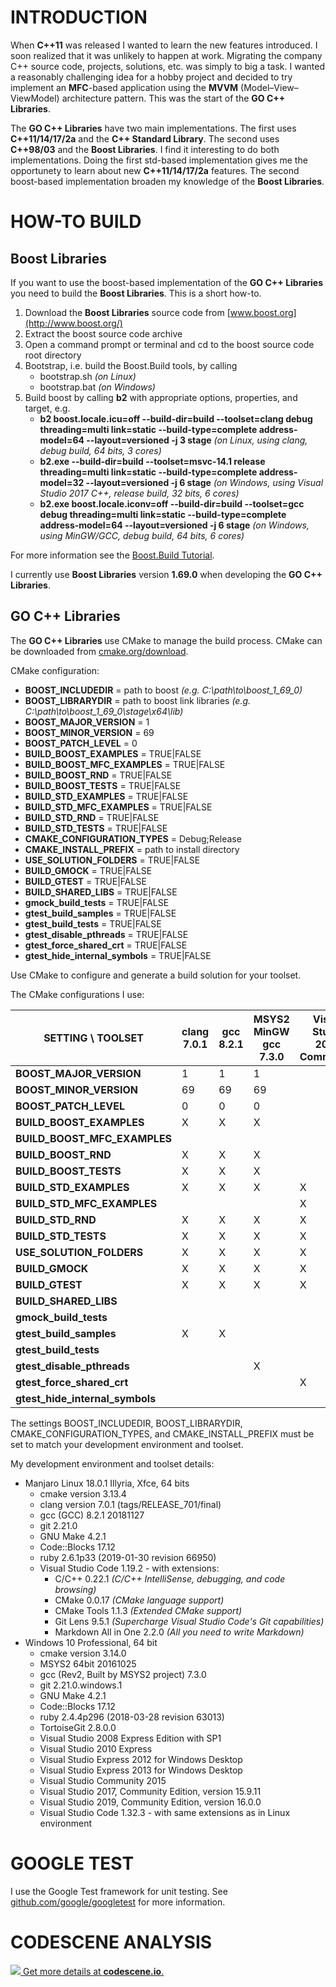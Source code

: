 # INTRODUCTION

When **C++11** was released I wanted to learn the new features introduced. I soon realized that it was
unlikely to happen at work. Migrating the company C++ source code, projects, solutions, etc. was
simply to big a task. I wanted a reasonably challenging idea for a hobby project and decided to try
implement an **MFC**-based application using the **MVVM** (Model–View–ViewModel) architecture pattern.
This was the start of the **GO C++ Libraries**.

The **GO C++ Libraries** have two main implementations. The first uses **C++11/14/17/2a** and the
**C++ Standard Library**. The second uses **C++98/03** and the **Boost Libraries**. I find it
interesting to do both implementations. Doing the first std-based implementation gives me the
opportunety to learn about new **C++11/14/17/2a** features. The second boost-based implementation
broaden my knowledge of the **Boost Libraries**.

# HOW-TO BUILD

## Boost Libraries

If you want to use the boost-based implementation of the **GO C++ Libraries** you need to build the
**Boost Libraries**. This is a short how-to.

1. Download the **Boost Libraries** source code from [www.boost.org](http://www.boost.org/)
1. Extract the boost source code archive
1. Open a command prompt or terminal and cd to the boost source code root directory
1. Bootstrap, i.e. build the Boost.Build tools, by calling
   * bootstrap.sh _(on Linux)_
   * bootstrap.bat _(on Windows)_
1. Build boost by calling **b2** with appropriate options, properties, and target, e.g.
   * __b2 boost.locale.icu=off --build-dir=build --toolset=clang debug threading=multi link=static --build-type=complete address-model=64 --layout=versioned -j 3 stage__
     _(on Linux, using clang, debug build, 64 bits, 3 cores)_
   * __b2.exe --build-dir=build --toolset=msvc-14.1 release threading=multi link=static --build-type=complete address-model=32 --layout=versioned -j 6 stage__
     _(on Windows, using Visual Studio 2017 C++, release build, 32 bits, 6 cores)_
   * __b2.exe boost.locale.iconv=off --build-dir=build --toolset=gcc debug threading=multi link=static --build-type=complete address-model=64 --layout=versioned -j 6 stage__
     _(on Windows, using MinGW/GCC, debug build, 64 bits, 6 cores)_

For more information see the [Boost.Build Tutorial](http://www.boost.org/build/tutorial.html).

I currently use **Boost Libraries** version **1.69.0** when developing the **GO C++ Libraries**.

## GO C++ Libraries

The **GO C++ Libraries** use CMake to manage the build process. CMake can be downloaded from
[cmake.org/download](https://cmake.org/download/).

CMake configuration:

 * **BOOST_INCLUDEDIR** = path to boost *(e.g. C:\path\to\boost_1_69_0)*
 * **BOOST_LIBRARYDIR** = path to boost link libraries *(e.g. C:\path\to\boost_1_69_0\stage\x64\lib)*
 * **BOOST_MAJOR_VERSION** = 1
 * **BOOST_MINOR_VERSION** = 69
 * **BOOST_PATCH_LEVEL** = 0
 * **BUILD_BOOST_EXAMPLES** = TRUE|FALSE
 * **BUILD_BOOST_MFC_EXAMPLES** = TRUE|FALSE
 * **BUILD_BOOST_RND** = TRUE|FALSE
 * **BUILD_BOOST_TESTS** = TRUE|FALSE
 * **BUILD_STD_EXAMPLES** = TRUE|FALSE
 * **BUILD_STD_MFC_EXAMPLES** = TRUE|FALSE
 * **BUILD_STD_RND** = TRUE|FALSE
 * **BUILD_STD_TESTS** = TRUE|FALSE
 * **CMAKE_CONFIGURATION_TYPES** = Debug;Release
 * **CMAKE_INSTALL_PREFIX** = path to install directory
 * **USE_SOLUTION_FOLDERS** = TRUE|FALSE
 * **BUILD_GMOCK** = TRUE|FALSE
 * **BUILD_GTEST** = TRUE|FALSE
 * **BUILD_SHARED_LIBS** = TRUE|FALSE
 * **gmock_build_tests** = TRUE|FALSE
 * **gtest_build_samples** = TRUE|FALSE
 * **gtest_build_tests** = TRUE|FALSE
 * **gtest_disable_pthreads** = TRUE|FALSE
 * **gtest_force_shared_crt** = TRUE|FALSE
 * **gtest_hide_internal_symbols** = TRUE|FALSE

Use CMake to configure and generate a build solution for your toolset.

The CMake configurations I use:

**SETTING \ TOOLSET**      |clang 7.0.1|gcc 8.2.1|MSYS2 MinGW gcc 7.3.0|Visual Studio 2019 Community|Visual Studio 2017 Community|Visual Studio 2015 Community|Visual Studio 2013 Express|Visual Studio 2012 Express|Visual Studio 2010 Express|Visual Studio 2008 Professional|Visual Studio 2008 Express
---------------------------|-----------|---------|---------------------|----------------------------|----------------------------|----------------------------|--------------------------|--------------------------|--------------------------|-------------------------------|--------------------------
**BOOST_MAJOR_VERSION** | 1 | 1 | 1 | | 1 | 1 | 1 | 1 | 1 | 1 | 1 
**BOOST_MINOR_VERSION** | 69 | 69 | 69 | | 69 | 69 | 69 | 69 | 69 | 69 | 69 
**BOOST_PATCH_LEVEL** | 0 | 0 | 0 | | 0 | 0 | 0 | 0 | 0 | 0 | 0 
**BUILD_BOOST_EXAMPLES** | X | X | X | | X | X | X | X | X | X | X 
**BUILD_BOOST_MFC_EXAMPLES** | | | | | X | X | | | | X | 
**BUILD_BOOST_RND** | X | X | X | | X | X | X | X | X | X | X 
**BUILD_BOOST_TESTS** | X | X | X | | X | X | X | X | X | X | X 
**BUILD_STD_EXAMPLES** | X | X | X | X | X | X | X | X | X | X | X 
**BUILD_STD_MFC_EXAMPLES** | | | | X | X | X | | | | | 
**BUILD_STD_RND** | X | X | X | X | X | X | X | X | X | | 
**BUILD_STD_TESTS** | X | X | X | X | X | X | X | X | X | | 
**USE_SOLUTION_FOLDERS** | X | X | X | X | X | X | X | X | | | 
**BUILD_GMOCK** | X | X | X | X | X | X | X | X | X | X | X 
**BUILD_GTEST** | X | X | X | X | X | X | X | X | X | X | X 
**BUILD_SHARED_LIBS** | | | | | | | | | | |
**gmock_build_tests** | | | | | | | | | | |
**gtest_build_samples** | X | X | | | | | | | | |
**gtest_build_tests** | | | | | | | | | | |
**gtest_disable_pthreads** | | | X | | | | | | | |
**gtest_force_shared_crt** | | | | X | X | X | X | X | X | X | X 
**gtest_hide_internal_symbols** | | | | | | | | | | |

The settings BOOST_INCLUDEDIR, BOOST_LIBRARYDIR, CMAKE_CONFIGURATION_TYPES, and
CMAKE_INSTALL_PREFIX must be set to match your development environment and toolset.

My development environment and toolset details:

* Manjaro Linux 18.0.1 Illyria, Xfce, 64 bits
  * cmake version 3.13.4
  * clang version 7.0.1 (tags/RELEASE_701/final)
  * gcc (GCC) 8.2.1 20181127
  * git 2.21.0
  * GNU Make 4.2.1
  * Code::Blocks 17.12
  * ruby 2.6.1p33 (2019-01-30 revision 66950)
  * Visual Studio Code 1.19.2 - with extensions:
    * C/C++ 0.22.1 _(C/C++ IntelliSense, debugging, and code browsing)_
    * CMake 0.0.17 _(CMake language support)_
    * CMake Tools 1.1.3 _(Extended CMake support)_
    * Git Lens 9.5.1 _(Supercharge Visual Studio Code's Git capabilities)_
    * Markdown All in One 2.2.0 _(All you need to write Markdown)_
* Windows 10 Professional, 64 bit
  * cmake version 3.14.0
  * MSYS2 64bit 20161025
  * gcc (Rev2, Built by MSYS2 project) 7.3.0
  * git 2.21.0.windows.1
  * GNU Make 4.2.1
  * Code::Blocks 17.12
  * ruby 2.4.4p296 (2018-03-28 revision 63013)
  * TortoiseGit 2.8.0.0
  * Visual Studio 2008 Express Edition with SP1
  * Visual Studio 2010 Express
  * Visual Studio Express 2012 for Windows Desktop
  * Visual Studio Express 2013 for Windows Desktop
  * Visual Studio Community 2015
  * Visual Studio 2017, Community Edition, version 15.9.11
  * Visual Studio 2019, Community Edition, version 16.0.0
  * Visual Studio Code 1.32.3 - with same extensions as in Linux environment

# GOOGLE TEST

I use the Google Test framework for unit testing. See [github.com/google/googletest](https://github.com/google/googletest) for more information.

# CODESCENE ANALYSIS

[![](https://codescene.io/projects/1082/status.svg) Get more details at **codescene.io**.](https://codescene.io/projects/1082/jobs/latest-successful/results)

